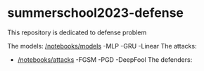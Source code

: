 # summerschool2023-defense

This repository is dedicated to defense problem

The models:
 [/notebooks/models](/notebooks/modelss)
 -MLP
 -GRU
 -Linear
The attacks:
- [/notebooks/attacks](/notebooks/attacks)
-FGSM
-PGD
-DeepFool
The defenders:
